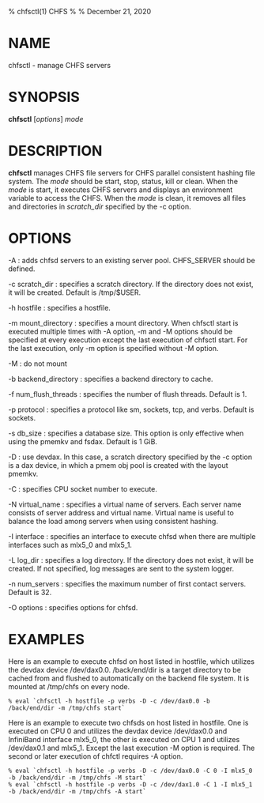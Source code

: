 % chfsctl(1) CHFS
%
% December 21, 2020

# NAME
chfsctl - manage CHFS servers

# SYNOPSIS
**chfsctl** [_options_] _mode_

# DESCRIPTION
**chfsctl** manages CHFS file servers for CHFS parallel consistent hashing file system.  The _mode_ should be start, stop, status, kill or clean.  When the _mode_ is start, it executes CHFS servers and displays an environment variable to access the CHFS.  When the _mode_ is clean, it removes all files and directories in *scratch_dir* specified by the -c option.

# OPTIONS
-A
: adds chfsd servers to an existing server pool.  CHFS_SERVER should be defined.

-c scratch_dir
: specifies a scratch directory.  If the directory does not exist, it will be created.  Default is /tmp/$USER.

-h hostfile
: specifies a hostfile.

-m mount_directory
: specifies a mount directory.  When chfsctl start is executed multiple times with -A option, -m and -M options should be specified at every execution except the last execution of chfsctl start.  For the last execution, only -m option is specified without -M option.

-M
: do not mount

-b backend_directory
: specifies a backend directory to cache.

-f num_flush_threads
: specifies the number of flush threads.  Default is 1.

-p protocol
: specifies a protocol like sm, sockets, tcp, and verbs.  Default is sockets.

-s db_size
: specifies a database size.  This option is only effective when using the pmemkv and fsdax.  Default is 1 GiB.

-D
: use devdax.  In this case, a scratch directory specified by the -c option is a dax device, in which a pmem obj pool is created with the layout pmemkv.

-C
: specifies CPU socket number to execute.

-N virtual_name
: specifies a virtual name of servers.  Each server name consists of server address and virtual name.  Virtual name is useful to balance the load among servers when using consistent hashing.

-I interface
: specifies an interface to execute chfsd when there are multiple interfaces such as mlx5_0 and mlx5_1.

-L log_dir
: specifies a log directory.  If the directory does not exist, it will be created.  If not specified, log messages are sent to the system logger.

-n num_servers
: specifies the maximum number of first contact servers.  Default is 32.

-O options
: specifies options for chfsd.

# EXAMPLES
Here is an example to execute chfsd on host listed in hostfile, which utilizes the devdax device /dev/dax0.0.  /back/end/dir is a target directory to be cached from and flushed to automatically on the backend file system.  It is mounted at /tmp/chfs on every node.

    % eval `chfsctl -h hostfile -p verbs -D -c /dev/dax0.0 -b /back/end/dir -m /tmp/chfs start`

Here is an example to execute two chfsds on host listed in hostfile.  One is executed on CPU 0 and utilizes the devdax device /dev/dax0.0 and InfiniBand interface mlx5_0, the other is executed on CPU 1 and utilizes /dev/dax0.1 and mlx5_1.  Except the last execution -M option is required.  The second or later execution of chfctl requires -A option.

    % eval `chfsctl -h hostfile -p verbs -D -c /dev/dax0.0 -C 0 -I mlx5_0 -b /back/end/dir -m /tmp/chfs -M start`
    % eval `chfsctl -h hostfile -p verbs -D -c /dev/dax1.0 -C 1 -I mlx5_1 -b /back/end/dir -m /tmp/chfs -A start`
